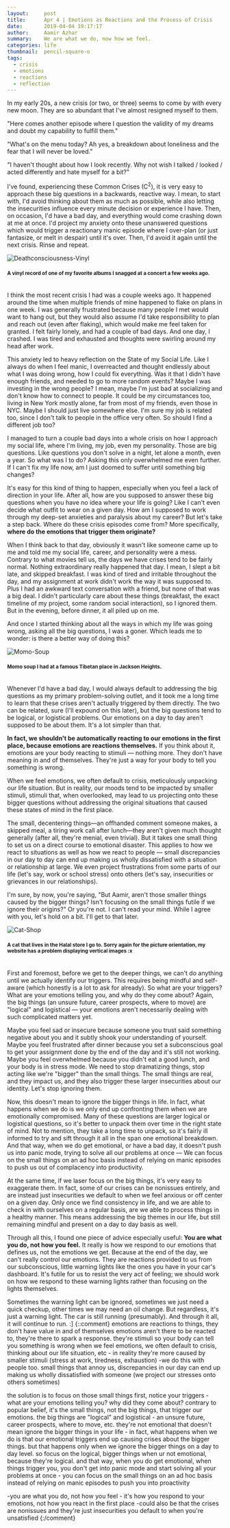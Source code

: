 ```yaml
---
layout:     post
title:      Apr 4 | Emotions as Reactions and the Process of Crisis
date:       2019-04-04 19:17:17
author:     Aamir Azhar
summary:    We are what we do, now how we feel.
categories: life
thumbnail:  pencil-square-o
tags:
  - crisis
  - emotions
  - reactions
  - reflection
---
```

In my early 20s, a new crisis (or two, or three) seems to come by with every new moon. They are so abundant that I've almost resigned myself to them.

"Here comes another episode where I question the validity of my dreams and doubt my capability to fulfill them."

"What's on the menu today? Ah yes, a breakdown about loneliness and the fear that I will never be loved."

"I haven't thought about how I look recently. Why not wish I talked / looked / acted differently and hate myself for a bit?"

I've found, experiencing these Common Crises (C<sup>2</sup>), it is very easy to approach these big questions in a backwards, reactive way. I mean, to start with, I'd avoid thinking about them as much as possible, while also letting the insecurities influence every minute decision or experience I have. Then, on occasion, I'd have a bad day, and everything would come crashing down at me at once. I'd project my anxiety onto these unanswered questions which would trigger a reactionary manic episode where I over-plan (or just fantasize, or melt in despair) until it's over. Then, I'd avoid it again until the next crisis. Rinse and repeat.

![Deathconsciousness-Vinyl](/resources/images/04-04-2019/deathconsciousness.jpg)

#### <sup>A vinyl record of one of my favorite albums I snagged at a concert a few weeks ago.</sup>

<br>
I think the most recent crisis I had was a couple weeks ago. It happened around the time when multiple friends of mine happened to flake on plans in one week. I was generally frustrated because many people I met would want to hang out, but they would also assume I'd take responsibility to plan and reach out (even after flaking), which would make me feel taken for granted. I felt fairly lonely, and had a couple of bad days. And one day, I crashed. I was tired and exhausted and thoughts were swirling around my head after work.

This anxiety led to heavy reflection on the State of my Social Life. Like I always do when I feel manic, I overreacted and thought endlessly about what I was doing wrong, how I could fix everything. Was it that I didn't have enough friends, and needed to go to more random events? Maybe I was investing in the wrong people? I mean, maybe I'm just bad at socializing and don't know how to connect to people. It could be my circumstances too, living in New York mostly alone, far from most of my friends, even those in NYC. Maybe I should just live somewhere else. I'm sure my job is related too, since I don't talk to people in the office very often. So should I find a different job too?

I managed to turn a couple bad days into a whole crisis on how I approach my social life, where I'm living, my job, even my personality. Those are big questions. Like questions you don't solve in a night, let alone a month, even a year. So what was I to do? Asking this only overwhelmed me even further. If I can't fix my life now, am I just doomed to suffer until something big changes?

It's easy for this kind of thing to happen, especially when you feel a lack of direction in your life. After all, how are you supposed to answer these big questions when you have no idea where your life is going? Like I can't even decide what outfit to wear on a given day. How am I supposed to work through my deep-set anxieties and paralysis about my career? But let's take a step back. Where do these crisis episodes come from? More specifically, **where do the emotions that trigger them originate?**

When I think back to that day, obviously it wasn't like someone came up to me and told me my social life, career, and personality were a mess. Contrary to what movies tell us, the days we have crises tend to be fairly normal. Nothing extraordinary really happened that day. I mean, I slept a bit late, and skipped breakfast. I was kind of tired and irritable throughout the day, and my assignment at work didn't work the way it was supposed to. Plus I had an awkward text conversation with a friend, but none of that was a big deal. I didn't particularly care about these things (breakfast, the exact timeline of my project, some random social interaction), so I ignored them. But in the evening, before dinner, it all piled up on me.

And once I started thinking about all the ways in which my life was going wrong, asking all the big questions, I was a goner. Which leads me to wonder: is there a better way of doing this?

![Momo-Soup](/resources/images/04-04-2019/momo.jpg)

#### <sup>Momo soup I had at a famous Tibetan place in Jackson Heights.</sup>

<br>
Whenever I'd have a bad day, I would always default to addressing the big questions as my primary problem-solving outlet, and it took me a long time to learn that these crises aren't actually triggered by them directly. The two can be related, sure (I'll expound on this later), but the big questions tend to be logical, or logistical problems. Our emotions on a day to day aren't supposed to be about them. It's a lot simpler than that.

**In fact, we shouldn't be automatically reacting to our emotions in the first place, because emotions are reactions themselves.** If you think about it, emotions are your body reacting to stimuli — nothing more. They don't have meaning in and of themselves. They're just a way for your body to tell you something is wrong.

When we feel emotions, we often default to crisis, meticulously unpacking our life situation. But in reality, our moods tend to be impacted by smaller stimuli, stimuli that, when overlooked, may lead to us projecting onto these bigger questions without addressing the original situations that caused these states of mind in the first place.

The small, decentering things—an offhanded comment someone makes, a skipped meal, a tiring work call after lunch—they aren't given much thought generally (after all, they're menial, even trivial). But it takes one small thing to set us on a direct course to emotional disaster. This applies to how we react to situations as well as how we react to people — small discrepancies in our day to day can end up making us wholly dissatisfied with a situation or relationship at large. We even project frustrations from some parts of our life (let's say, work or school stress) onto others (let's say, insecurities or grievances in our relationships).

I'm sure, by now, you're saying, "But Aamir, aren't those smaller things caused by the bigger things? Isn't focusing on the small things futile if we ignore their origins?" Or you're not. I can't read your mind. While I agree with you, let's hold on a bit. I'll get to that later.

![Cat-Shop](/resources/images/04-04-2019/cat.jpg)

#### <sup>A cat that lives in the Halal store I go to. Sorry again for the picture orientation, my website has a problem displaying vertical images :x</sup>

<br>
First and foremost, before we get to the deeper things, we can't do anything until we actually identify our triggers. This requires being mindful and self-aware (which honestly is a lot to ask for already). So what are your triggers? What are your emotions telling you, and why do they come about? Again, the big things (an unsure future, career prospects, where to move) are "logical" and logistical — your emotions aren't necessarily dealing with such complicated matters yet.

Maybe you feel sad or insecure because someone you trust said something negative about you and it subtly shook your understanding of yourself. Maybe you feel frustrated after dinner because you set a subconscious goal to get your assignment done by the end of the day and it's still not working. Maybe you feel overwhelmed because you didn't eat a good lunch, and your body is in stress mode. We need to stop dramatizing things, stop acting like we're "bigger" than the small things. The small things are real, and they impact us, and they also trigger these larger insecurities about our identity. Let's stop ignoring them.

Now, this doesn't mean to ignore the bigger things in life. In fact, what happens when we do is we only end up confronting them when we are emotionally compromised. Many of these questions are larger logical or logistical questions, so it's better to unpack them over time in the right state of mind. Not to mention, they take a long time to unpack, so it's fairly ill informed to try and sift through it all in the span one emotional breakdown. And that way, when we do get emotional, or have a bad day, it doesn't push us into panic mode, trying to solve all our problems at once — We can focus on the small things on an ad hoc basis instead of relying on manic episodes to push us out of complacency into productivity.

At the same time, if we laser focus on the big things, it's very easy to exaggerate them. In fact, some of our crises can be nonissues entirely, and are instead just insecurities we default to when we feel anxious or off center on a given day. Only once we find consistency in life, and we are able to check in with ourselves on a regular basis, are we able to process things in a healthy manner. This means addressing the big themes in our life, but still remaining mindful and present on a day to day basis as well.

Through all this, I found one piece of advice especially useful: **You are what you do, not how you feel.** It really is how we respond to our emotions that defines us, not the emotions we get. Because at the end of the day, we can't really control our emotions. They are reactions provided to us from our subconscious, little warning lights like the ones you have in your car's dashboard. It's futile for us to resist the very act of feeling; we should work on how we respond to these warning lights rather than focusing on the lights themselves.

Sometimes the warning light can be ignored, sometimes we just need a quick checkup, other times we may need an oil change. But regardless, it's just a warning light. The car is still running (presumably). And through it all, it will continue to run. :]
{::comment}
emotions are reactions to things, they don't have value in and of themselves
emotions aren't there to be reacted to, they're there to spark a response. they're stimuli so your body can tell you something is wrong
when we feel emotions, we often default to crisis, thinking about our life situation, etc - in reality they're more caused by smaller stimuli (stress at work, tiredness, exhaustion)
-we do this with people too. small things that annoy us, discrepancies in our day can end up making us wholly dissatisfied with someone (we project our stresses onto others sometimes)

the solution is to focus on those small things first, notice your triggers - what are your emotions telling you? why did they come about? contrary to popular belief, it's the small things, not the big things, that trigger our emotions. the big things are "logical" and logistical - an unsure future, career prospects, where to move, etc. they're not emotional
that doesn't mean ignore the bigger things in your life - in fact, what happens when we do is that our emotional triggers end up causing crises about the bigger things. but that happens only when we ignore the bigger things on a day to day level. so focus on the logical, bigger things when ur not emotional, because they're logical. and that way, when you do get emotional, when things trigger you, you don't get into panic mode and start solving all your problems at once - you can focus on the small things on an ad hoc basis instead of relying on manic episodes to push you into proactivity

-you are what you do, not how you feel - it's how you respond to your emotions, not how you react in the first place
-could also be that the crises are nonissues and they're just insecurities you default to when you're unsatisfied
{:/comment}
